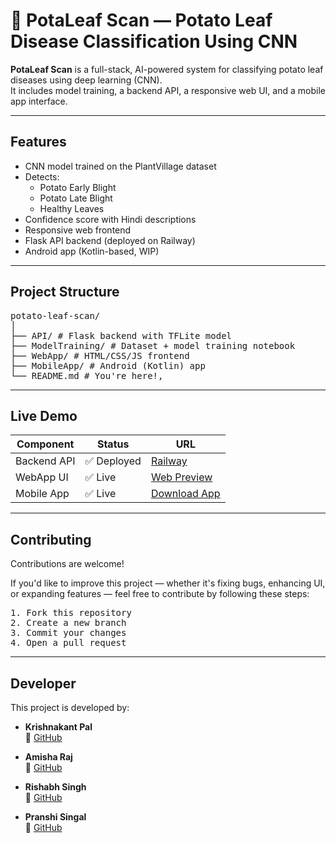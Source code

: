 # 🥔 PotaLeaf Scan — Potato Leaf Disease Classification Using CNN

**PotaLeaf Scan** is a full-stack, AI-powered system for classifying potato leaf diseases using deep learning (CNN).  
It includes model training, a backend API, a responsive web UI, and a mobile app interface.

---

## Features

- CNN model trained on the PlantVillage dataset
- Detects:
  - Potato Early Blight
  - Potato Late Blight
  - Healthy Leaves
- Confidence score with Hindi descriptions
- Responsive web frontend
- Flask API backend (deployed on Railway)
- Android app (Kotlin-based, WIP)

---

## Project Structure

<pre>potato-leaf-scan/
│
├── API/ # Flask backend with TFLite model
├── ModelTraining/ # Dataset + model training notebook
├── WebApp/ # HTML/CSS/JS frontend
├── MobileApp/ # Android (Kotlin) app
└── README.md # You're here!,</pre>

---

## Live Demo

| Component      | Status     | URL                                                                 |
|----------------|------------|----------------------------------------------------------------------|
| Backend API  | ✅ Deployed | [Railway](https://railway.com/) |
| WebApp UI    | ✅ Live      | [Web Preview](https://iskrishnakantpal.github.io/potaleaf-scan/) |
| Mobile App   | ✅ Live       | [Download App](https://drive.google.com/u/0/uc?id=17bDoL4DaJ7HWxU8feovz03jAtIrbci9C&export=download) |

---

## Contributing

Contributions are welcome!

If you'd like to improve this project — whether it's fixing bugs, enhancing UI, or expanding features — feel free to contribute by following these steps:

<pre>1. Fork this repository
2. Create a new branch
3. Commit your changes
4. Open a pull request</pre>

---

## Developer

This project is developed by:

- **Krishnakant Pal**    
  🔗 [GitHub](https://github.com/iskrishnakantpal)

- **Amisha Raj**    
  🔗 [GitHub](https://github.com/AmishaRaj07)

- **Rishabh Singh**    
  🔗 [GitHub](https://github.com/)

- **Pranshi Singal**    
  🔗 [GitHub](https://github.com/)

